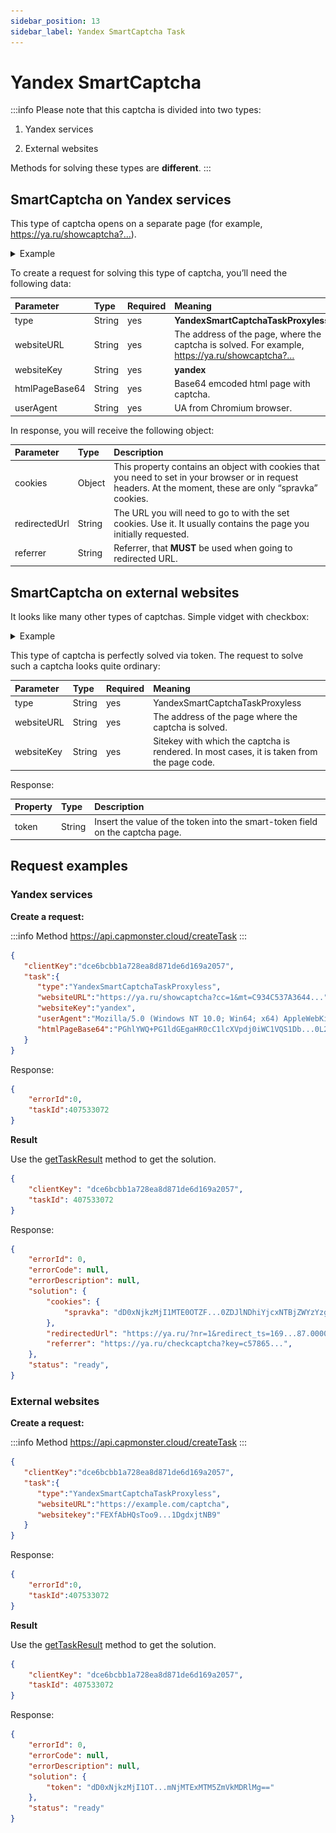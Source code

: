 ```yaml
---
sidebar_position: 13
sidebar_label: Yandex SmartCaptcha Task
---
```


# Yandex SmartCaptcha

:::info
Please note that this captcha is divided into two types: 

1. Yandex services

2. External websites

Methods for solving these types are **different**.
:::

## SmartCaptcha on Yandex services

This type of captcha opens on a separate page (for example, https://ya.ru/showcaptcha?…).

<details>
    <summary>Example</summary>

![](appearance.png)
</details>

To create a request for solving this type of captcha, you’ll need the following data:

|**Parameter**|**Type**|**Required**|**Meaning**|
| :- | :- | :- | :- | 
|type|String|yes|**YandexSmartCaptchaTaskProxyless**|
|websiteURL|String|yes|The address of the page, where the captcha is solved. For example, https://ya.ru/showcaptcha?…|
|websiteKey|String|yes|**yandex**|
|htmlPageBase64|String|yes|Base64 emcoded html page with captcha.|
|userAgent|String|yes|UA from Chromium browser.|

In response, you will receive the following object:

|**Parameter**|**Type**|**Description**|
| :- | :- | :- | 
|cookies|Object|This property contains an object with cookies that you need to set in your browser or in request headers. At the moment, these are only “spravka” cookies.|
|redirectedUrl|String|The URL you will need to go to with the set cookies. Use it. It usually contains the page you initially requested.|
|referrer|String|Referrer, that **MUST** be used when going to redirected URL.|

## SmartCaptcha on external websites

It looks like many other types of captchas. Simple vidget with checkbox:

<details>
    <summary>Example</summary>

![](appearance-ext-web.png)
</details>

This type of captcha is perfectly solved via token. The request to solve such a captcha looks quite ordinary:

|**Parameter**|**Type**|**Required**|**Meaning**|
| :- | :- | :- | :- |
|type|String|yes|YandexSmartCaptchaTaskProxyless|
|websiteURL|String|yes|The address of the page where the captcha is solved.|
|websiteKey|String|yes|Sitekey with which the captcha is rendered. In most cases, it is taken from the page code.|

Response:

|**Property**|**Type**|**Description**|
| :- | :- | :- |
|token|String|Insert the value of the token into the smart-token field on the captcha page.|

## Request examples

### Yandex services

**Create a request:**

:::info Method
<https://api.capmonster.cloud/createTask>
:::

```json
{
   "clientKey":"dce6bcbb1a728ea8d871de6d169a2057",
   "task":{
      "type":"YandexSmartCaptchaTaskProxyless",
      "websiteURL":"https://ya.ru/showcaptcha?cc=1&mt=C934C537A3644...",
      "websiteKey":"yandex",
      "userAgent":"Mozilla/5.0 (Windows NT 10.0; Win64; x64) AppleWebKit/537.36 (KHTML, like Gecko) Chrome/115.0.0.0 Safari/537.36",
      "htmlPageBase64":"PGhlYWQ+PG1ldGEgaHR0cC1lcXVpdj0iWC1VQS1Db...0L2phdmFzY3JpcHQiPjwvc2NyaXB0PjwvYm9keT4="
   }
}
```

Response:

```json
{
    "errorId":0,
    "taskId":407533072
}
```

**Result**

Use the [getTaskResult](../api/methods/get-task-result.md) method to get the solution.

```json
{
	"clientKey": "dce6bcbb1a728ea8d871de6d169a2057",
	"taskId": 407533072
}
```

Response:

```json
{
	"errorId": 0,
	"errorCode": null,
	"errorDescription": null,
	"solution": {
		"cookies": {
			"spravka": "dD0xNjkzMjI1MTE0OTZF...0ZDJlNDhiYjcxNTBjZWYzYzg2ODdhOQ=="
		},
		"redirectedUrl": "https://ya.ru/?nr=1&redirect_ts=169...87.00000",
		"referrer": "https://ya.ru/checkcaptcha?key=c57865...",
	},
	"status": "ready",
}
```

### External websites

**Create a request:**

:::info Method
<https://api.capmonster.cloud/createTask>
:::

```json
{
   "clientKey":"dce6bcbb1a728ea8d871de6d169a2057",
   "task":{
      "type":"YandexSmartCaptchaTaskProxyless",
      "websiteURL":"https://example.com/captcha",
      "websitekey":"FEXfAbHQsToo9...1DgdxjtNB9"
   }
}
```

Response:

```json
{
    "errorId":0,
    "taskId":407533072
}
```

**Result**

Use the [getTaskResult](../api/methods/get-task-result.md) method to get the solution.

```json
{
	"clientKey": "dce6bcbb1a728ea8d871de6d169a2057",
	"taskId": 407533072
}
```

Response:

```json
{
	"errorId": 0,
	"errorCode": null,
	"errorDescription": null,
	"solution": {
		"token": "dD0xNjkzMjI1OT...mNjMTExMTM5ZmVkMDRlMg=="
	},
	"status": "ready"
}
```